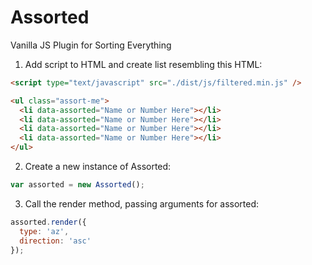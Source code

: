 # Assorted
Vanilla JS Plugin for Sorting Everything

1) Add script to HTML and create list resembling this HTML:
```html
<script type="text/javascript" src="./dist/js/filtered.min.js" />
```

```html
<ul class="assort-me">
  <li data-assorted="Name or Number Here"></li>
  <li data-assorted="Name or Number Here"></li>
  <li data-assorted="Name or Number Here"></li>
  <li data-assorted="Name or Number Here"></li>
</ul>
```

2) Create a new instance of Assorted:
```js
var assorted = new Assorted();
```

3) Call the render method, passing arguments for assorted:
```js
assorted.render({
  type: 'az',
  direction: 'asc'
});
```